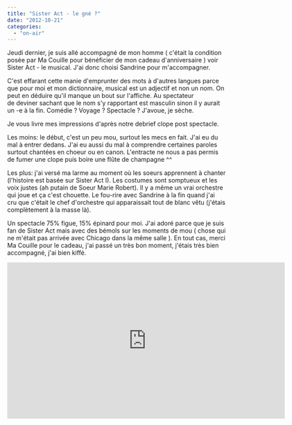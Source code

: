 ```yaml
---
title: "Sister Act - le gné ?"
date: "2012-10-21"
categories: 
  - "on-air"
---
```


Jeudi dernier, je suis allé accompagné de mon homme ( c'était la condition posée par Ma Couille pour bénéficier de mon cadeau d'anniversaire ) voir Sister Act - le musical. J'ai donc choisi Sandrine pour m'accompagner.

C'est effarant cette manie d'emprunter des mots à d'autres langues parce que pour moi et mon dictionnaire, musical est un adjectif et non un nom. On peut en déduire qu'il manque un bout sur l'affiche. Au spectateur de deviner sachant que le nom s'y rapportant est masculin sinon il y aurait un -e à la fin. Comédie ? Voyage ? Spectacle ? J'avoue, je sèche.

Je vous livre mes impressions d'après notre debrief clope post spectacle.

Les moins: le début, c'est un peu mou, surtout les mecs en fait. J'ai eu du mal à entrer dedans. J'ai eu aussi du mal à comprendre certaines paroles surtout chantées en choeur ou en canon. L'entracte ne nous a pas permis de fumer une clope puis boire une flûte de champagne ^^

Les plus: j'ai versé ma larme au moment où les soeurs apprennent à chanter (l'histoire est basée sur Sister Act I). Les costumes sont somptueux et les voix justes (ah putain de Soeur Marie Robert). Il y a même un vrai orchestre qui joue et ça c'est chouette. Le fou-rire avec Sandrine à la fin quand j'ai cru que c'était le chef d'orchestre qui apparaissait tout de blanc vêtu (j'étais complètement à la masse là).

Un spectacle 75% figue, 15% épinard pour moi. J'ai adoré parce que je suis fan de Sister Act mais avec des bémols sur les moments de mou ( chose qui ne m'était pas arrivée avec Chicago dans la même salle ). En tout cas, merci Ma Couille pour le cadeau, j'ai passé un très bon moment, j'étais très bien accompagné, j'ai bien kiffé. 

<iframe width="640" height="360" src="http://www.youtube.com/embed/mi_ho34KOeA?rel=0" frameborder="0" allowfullscreen></iframe>
